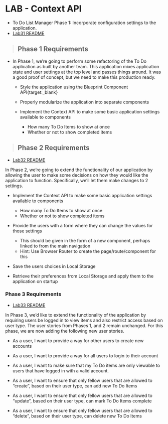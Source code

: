 # LAB - Context API

- To Do List Manager Phase 1: Incorporate configuration settings to the application.  
- [Lab31 README](./labs/lab31.md)

> ## Phase 1 Requirements

- In Phase 1, we’re going to perform some refactoring of the To Do application as built by another team. This application mixes application state and user settings at the top level and passes things around. It was a good proof of concept, but we need to make this production ready.

  - Style the application using the Blueprint Component API{target:_blank}

  - Properly modularize the application into separate components

  - Implement the Context API to make some basic application settings available to components

    - How many To Do Items to show at once
    - Whether or not to show completed items

> ## Phase 2 Requirements

- [Lab32 README](./labs/lab32.md)

In Phase 2, we’re going to extend the functionality of our application by allowing the user to make some decisions on how they would like the application to function. Specifically, we’ll let them make changes to 2 settings.

- Implement the Context API to make some basic application settings available to components

  - How many To Do Items to show at once
  - Whether or not to show completed items

- Provide the users with a form where they can change the values for those settings

  - This should be given in the form of a new component, perhaps linked to from the main navigation
  - Hint: Use Browser Router to create the page/route/component for this

- Save the users choices in Local Storage

- Retrieve their preferences from Local Storage and apply them to the application on startup

### Phase 3 Requirements

- [Lab33 README](./labs/lab33.md)

In Phase 3, we’d like to extend the functionality of the application by requiring users be logged in to view items and also restrict access based on user type. The user stories from Phases 1, and 2 remain unchanged. For this phase, we are now adding the following new user stories.

- As a user, I want to provide a way for other users to create new accounts

- As a user, I want to provide a way for all users to login to their account

- As a user, I want to make sure that my To Do items are only viewable to users that have logged in with a valid account.

- As a user, I want to ensure that only fellow users that are allowed to “create”, based on their user type, can add new To Do Items

- As a user, I want to ensure that only fellow users that are allowed to “update”, based on their user type, can mark To Do Items complete

- As a user, I want to ensure that only fellow users that are allowed to “delete”, based on their user type, can delete new To Do Items